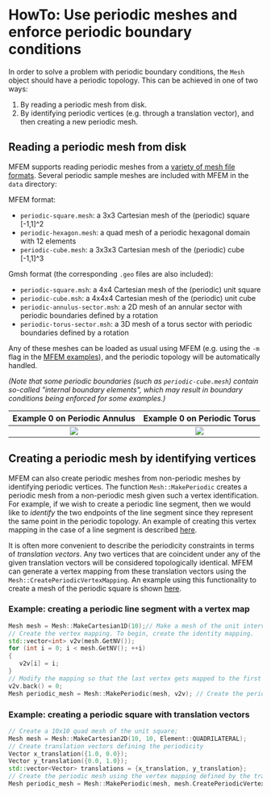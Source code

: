 # HowTo: Use periodic meshes and enforce periodic boundary conditions

In order to solve a problem with periodic boundary conditions, the `Mesh` object should have a
periodic topology. This can be achieved in one of two ways:

1. By reading a periodic mesh from disk.
2. By identifying periodic vertices (e.g. through a translation vector), and then creating a new
   periodic mesh.

## Reading a periodic mesh from disk

MFEM supports reading periodic meshes from a [variety of mesh file
formats](https://mfem.org/meshing/). Several periodic sample meshes are included with MFEM in the
`data` directory:

MFEM format:

* `periodic-square.mesh`: a 3x3 Cartesian mesh of the (periodic) square [-1,1]^2
* `periodic-hexagon.mesh`: a quad mesh of a periodic hexagonal domain with 12 elements
* `periodic-cube.mesh`: a 3x3x3 Cartesian mesh of the (periodic) cube [-1,1]^3

Gmsh format (the corresponding `.geo` files are also included):

* `periodic-square.msh`: a 4x4 Cartesian mesh of the (periodic) unit square
* `periodic-cube.msh`: a 4x4x4 Cartesian mesh of the (periodic) unit cube
* `periodic-annulus-sector.msh`: a 2D mesh of an annular sector with periodic boundaries defined by
   a rotation
* `periodic-torus-sector.msh`: a 3D mesh of a torus sector with periodic boundaries defined by a
   rotation

Any of these meshes can be loaded as usual using MFEM (e.g. using the `-m` flag in the [MFEM
examples](https://mfem.org/examples/)), and the periodic topology will be automatically handled.

_(Note that some periodic boundaries (such as `periodic-cube.mesh`) contain so-called "internal
boundary elements", which may result in boundary conditions being enforced for some examples.)_

Example 0 on Periodic Annulus   |  Example 0 on Periodic Torus
:------------------------------:|:------------------------------:
![](/img/periodic-annulus.png)  |  ![](/img/periodic-torus.png)

## Creating a periodic mesh by identifying vertices

MFEM can also create periodic meshes from non-periodic meshes by identifying periodic vertices. The
function `Mesh::MakePeriodic` creates a periodic mesh from a non-periodic mesh given such a vertex
identification. For example, if we wish to create a periodic line segment, then we would like to
_identify_ the two endpoints of the line segment since they represent the same point in the periodic
topology. An example of creating this vertex mapping in the case of a line segment is described
[here](#line-segment).

It is often more convenient to describe the periodicity constraints in terms of _translation
vectors_. Any two vertices that are coincident under any of the given translation vectors will be
considered topologically identical. MFEM can generate a vertex mapping from these translation
vectors using the `Mesh::CreatePeriodicVertexMapping`. An example using this functionality to create
a mesh of the periodic square is shown [here](#square).

### <a name="line-segment"></a>Example: creating a periodic line segment with a vertex map

```c++
Mesh mesh = Mesh::MakeCartesian1D(10);// Make a mesh of the unit interval with 10 elements
// Create the vertex mapping. To begin, create the identity mapping.
std::vector<int> v2v(mesh.GetNV());
for (int i = 0; i < mesh.GetNV(); ++i)
{
   v2v[i] = i;
}
// Modify the mapping so that the last vertex gets mapped to the first vertex.
v2v.back() = 0;
Mesh periodic_mesh = Mesh::MakePeriodic(mesh, v2v); // Create the periodic mesh
```

### <a name="square"></a>Example: creating a periodic square with translation vectors
```c++
// Create a 10x10 quad mesh of the unit square;
Mesh mesh = Mesh::MakeCartesian2D(10, 10, Element::QUADRILATERAL);
// Create translation vectors defining the periodicity
Vector x_translation({1.0, 0.0});
Vector y_translation({0.0, 1.0});
std::vector<Vector> translations = {x_translation, y_translation};
// Create the periodic mesh using the vertex mapping defined by the translation vectors
Mesh periodic_mesh = Mesh::MakePeriodic(mesh, mesh.CreatePeriodicVertexMapping(translations));
```
